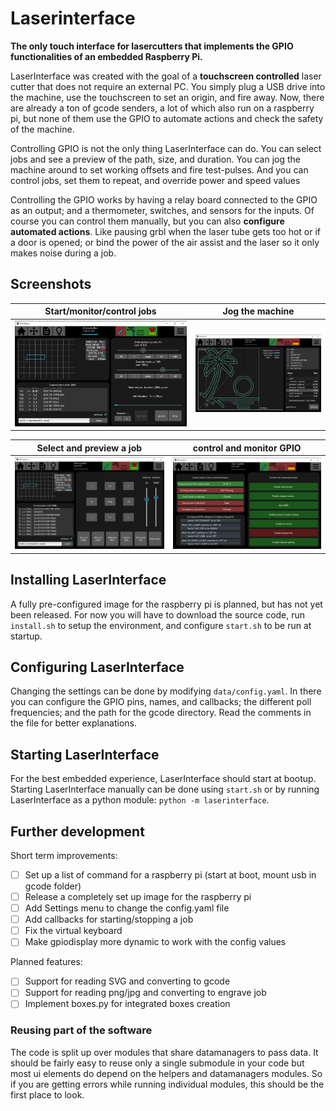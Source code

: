 # Laserinterface

**The only touch interface for lasercutters that implements the GPIO functionalities of an embedded Raspberry Pi.**

LaserInterface was created with the goal of a **touchscreen controlled** laser cutter that does not require an external PC. You simply plug a USB drive into the machine, use the touchscreen to set an origin, and fire away. Now, there are already a ton of gcode senders, a lot of which also run on a raspberry pi, but none of them use the GPIO to automate actions and check the safety of the machine.

Controlling GPIO is not the only thing LaserInterface can do. You can select jobs and see a preview of the path, size, and duration. You can jog the machine around to set working offsets and fire test-pulses. And you can control jobs, set them to repeat, and override power and speed values

Controlling the GPIO works by having a relay board connected to the GPIO as an output; and a thermometer, switches, and sensors for the inputs. Of course you can control them manually, but you can also **configure automated actions**. Like pausing grbl when the laser tube gets too hot or if a door is opened; or bind the power of the air assist and the laser so it only makes noise during a job.

## Screenshots

| Start/monitor/control jobs        | Jog the machine                    |  
| --------------------------------- | ---------------------------------- |  
| ![pic](docs/pics/screen_home.png) | ![pic](docs/pics/screen_files.png) |  

| Select and preview a job          | control and monitor GPIO           |  
| --------------------------------- | ---------------------------------- |  
| ![pic](docs/pics/screen_jog.png)  | ![pic](docs/pics/screen_gpio.png)  |  

## Installing LaserInterface

A fully pre-configured image for the raspberry pi is planned, but has not yet been released. For now you will have to download the source code, run `install.sh` to setup the environment, and configure `start.sh` to be run at startup.

## Configuring LaserInterface

Changing the settings can be done by modifying `data/config.yaml`. In there you can configure the GPIO pins, names, and callbacks; the different poll frequencies; and the path for the gcode directory. Read the comments in the file for better explanations.

## Starting LaserInterface

For the best embedded experience, LaserInterface should start at bootup. Starting LaserInterface manually can be done using `start.sh` or by running LaserInterface as a python module: `python -m laserinterface`.

## Further development

Short term improvements:

- [ ] Set up a list of command for a raspberry pi (start at boot, mount usb in gcode folder)
- [ ] Release a completely set up image for the raspberry pi
- [ ] Add Settings menu to change the config.yaml file
- [ ] Add callbacks for starting/stopping a job
- [ ] Fix the virtual keyboard
- [ ] Make gpiodisplay more dynamic to work with the config values

Planned features:

- [ ] Support for reading SVG and converting to gcode
- [ ] Support for reading png/jpg and converting to engrave job
- [ ] Implement boxes.py for integrated boxes creation

### Reusing part of the software

The code is split up over modules that share datamanagers to pass data. It should be fairly easy to reuse only a single submodule in your code but most ui elements do depend on the helpers and datamanagers modules. So if you are getting errors while running individual modules, this should be the first place to look.
